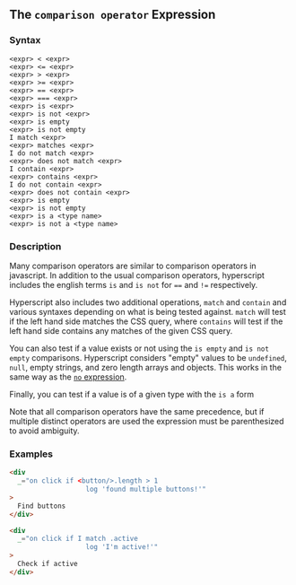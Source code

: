 
## The `comparison operator` Expression

### Syntax

```ebnf
<expr> < <expr>
<expr> <= <expr>
<expr> > <expr>
<expr> >= <expr>
<expr> == <expr>
<expr> === <expr>
<expr> is <expr>
<expr> is not <expr>
<expr> is empty
<expr> is not empty
I match <expr>
<expr> matches <expr>
I do not match <expr>
<expr> does not match <expr>
I contain <expr>
<expr> contains <expr>
I do not contain <expr>
<expr> does not contain <expr>
<expr> is empty
<expr> is not empty
<expr> is a <type name>
<expr> is not a <type name>
```

### Description

Many comparison operators are similar to comparison operators in javascript. In addition to the usual comparison operators, hyperscript includes the english terms `is` and `is not` for `==` and `!=` respectively.

Hyperscript also includes two additional operations, `match` and `contain` and various syntaxes depending on what is being tested against. `match` will test if the left hand side matches the CSS query, where `contains` will test if the left hand side contains any matches of the given CSS query.

You can also test if a value exists or not using the `is empty` and `is not empty` comparisons. Hyperscript considers "empty" values to be `undefined`, `null`, empty strings, and zero length arrays and objects. This works in the same way as the [`no` expression](/expressions/no).

Finally, you can test if a value is of a given type with the `is a` form

Note that all comparison operators have the same precedence, but if multiple distinct operators are used the
expression must be parenthesized to avoid ambiguity.

### Examples

```html
<div
  _="on click if <button/>.length > 1 
                   log 'found multiple buttons!'"
>
  Find buttons
</div>

<div
  _="on click if I match .active
                   log 'I'm active!'"
>
  Check if active
</div>
```
